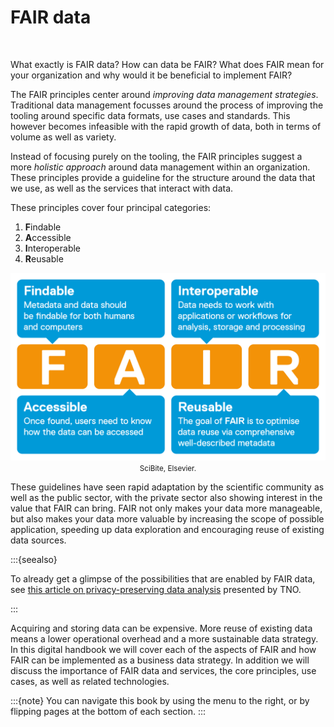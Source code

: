 # FAIR data

</br>

What exactly is FAIR data? How can data be FAIR? What does FAIR mean for your organization and why would it be beneficial to implement FAIR?

The FAIR principles center around *improving data management strategies*. Traditional data management focusses around the process of improving the tooling around specific data formats, use cases and standards. This however becomes infeasible with the rapid growth of data, both in terms of volume as well as variety.

Instead of focusing purely on the tooling, the FAIR principles suggest a more *holistic approach* around data management within an organization. These principles provide a guideline for the structure around the data that we use, as well as the services that interact with data.

These principles cover four principal categories:

1. **F**indable
2. **A**ccessible
3. **I**nteroperable
4. **R**eusable



<p align = "center">
<img src=".\_static\img\fairbig.png" height="300" />
</br>
<small>SciBite, Elsevier.</small>
</p>




These guidelines have seen rapid adaptation by the scientific community as well as the public sector, with the private sector also showing interest in the value that FAIR can bring. FAIR not only makes your data more manageable, but also makes your data more valuable by increasing the scope of possible application, speeding up data exploration and encouraging reuse of existing data sources. 

:::{seealso}

To already get a glimpse of the possibilities that are enabled by FAIR data, see [this article on privacy-preserving data analysis](https://www.tno.nl/en/focus-areas/information-communication-technology/roadmaps/data-sharing/federated-learning/) presented by TNO.

:::

Acquiring and storing data can be expensive. More reuse of existing data means a lower operational overhead and a more sustainable data strategy. In this digital handbook we will cover each of the aspects of FAIR and how FAIR can be implemented as a business data strategy. In addition we will discuss the importance of FAIR data and services, the core principles, use cases, as well as related technologies. 

:::{note}
You can navigate this book by using the menu to the right, or by flipping pages at the bottom of each section.
:::

